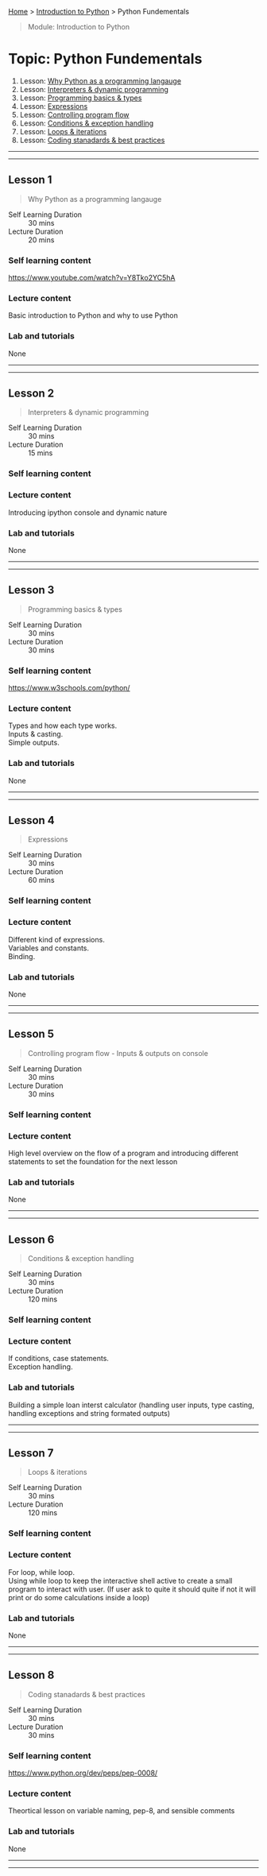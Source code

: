 [Home](../README.md) > [Introduction to Python](./README.md) > Python Fundementals

> Module: Introduction to Python

# Topic: Python Fundementals

1. Lesson: [Why Python as a programming langauge](#lesson-1)
1. Lesson: [Interpreters & dynamic programming](#lesson-2)
1. Lesson: [Programming basics & types](#lesson-3)
1. Lesson: [Expressions](#lesson-4)
1. Lesson: [Controlling program flow](#lesson-5)
1. Lesson: [Conditions & exception handling](#lesson-6)
1. Lesson: [Loops & iterations](#lesson-7)
1. Lesson: [Coding stanadards & best practices](#lesson-8)

---

---

## Lesson 1

> Why Python as a programming langauge

<dl>
<dt>Self Learning Duration</dt>
<dd>30 mins</dd>
<dt>Lecture Duration</dt>
<dd>20 mins</dd>
</dl>

### Self learning content

https://www.youtube.com/watch?v=Y8Tko2YC5hA

### Lecture content

Basic introduction to Python and why to use Python

### Lab and tutorials

None

---

---

## Lesson 2

> Interpreters & dynamic programming

<dl>
<dt>Self Learning Duration</dt>
<dd>30 mins</dd>
<dt>Lecture Duration</dt>
<dd>15 mins</dd>
</dl>

### Self learning content


### Lecture content

Introducing ipython console and dynamic nature 

### Lab and tutorials

None

---

---

## Lesson 3

> Programming basics & types

<dl>
<dt>Self Learning Duration</dt>
<dd>30 mins</dd>
<dt>Lecture Duration</dt>
<dd>30 mins</dd>
</dl>

### Self learning content

https://www.w3schools.com/python/

### Lecture content

Types and how each type works.   
Inputs & casting.   
Simple outputs.  

### Lab and tutorials

None

---

---

## Lesson 4

> Expressions

<dl>
<dt>Self Learning Duration</dt>
<dd>30 mins</dd>
<dt>Lecture Duration</dt>
<dd>60 mins</dd>
</dl>

### Self learning content



### Lecture content

Different kind of expressions.   
Variables and constants.   
Binding.  

### Lab and tutorials

None

---

---

## Lesson 5

> Controlling program flow - Inputs & outputs on console

<dl>
<dt>Self Learning Duration</dt>
<dd>30 mins</dd>
<dt>Lecture Duration</dt>
<dd>30 mins</dd>
</dl>

### Self learning content



### Lecture content

High level overview on the flow of a program and introducing different statements to set the foundation for the next lesson

### Lab and tutorials

None

---

---

## Lesson 6

> Conditions & exception handling

<dl>
<dt>Self Learning Duration</dt>
<dd>30 mins</dd>
<dt>Lecture Duration</dt>
<dd>120 mins</dd>
</dl>

### Self learning content



### Lecture content

If conditions, case statements.   
Exception handling.   

### Lab and tutorials

Building a simple loan interst calculator (handling user inputs, type casting, handling exceptions and string formated outputs)

---

---

## Lesson 7

> Loops & iterations

<dl>
<dt>Self Learning Duration</dt>
<dd>30 mins</dd>
<dt>Lecture Duration</dt>
<dd>120 mins</dd>
</dl>

### Self learning content



### Lecture content

For loop, while loop.   
Using while loop to keep the interactive shell active to create a small program to interact with user. (If user ask to quite it should quite if not it will print or do some calculations inside a loop)

### Lab and tutorials

None

---

---

## Lesson 8

> Coding stanadards & best practices

<dl>
<dt>Self Learning Duration</dt>
<dd>30 mins</dd>
<dt>Lecture Duration</dt>
<dd>30 mins</dd>
</dl>

### Self learning content

https://www.python.org/dev/peps/pep-0008/

### Lecture content

Theortical lesson on variable naming, pep-8, and sensible comments

### Lab and tutorials

None

---

---